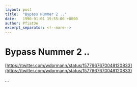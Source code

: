 ```yaml
---
layout: post
title:  "Bypass Nummer 2 .."
date:   1990-01-01 19:55:00 +0000
author: PfiatDe
excerpt_separator: <!--more-->
---
```


# Bypass Nummer 2 ..

[https://twitter.com/wdormann/status/1577667670048120833](https://twitter.com/wdormann/status/1577667670048120833)

...
<!--more-->
